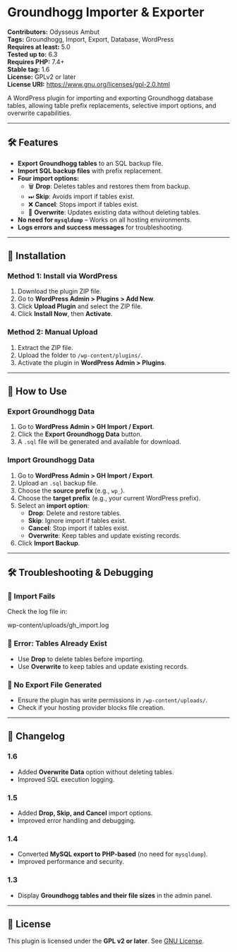 # Groundhogg Importer & Exporter

**Contributors:** Odysseus Ambut  
**Tags:** Groundhogg, Import, Export, Database, WordPress  
**Requires at least:** 5.0  
**Tested up to:** 6.3  
**Requires PHP:** 7.4+  
**Stable tag:** 1.6  
**License:** GPLv2 or later  
**License URI:** https://www.gnu.org/licenses/gpl-2.0.html  

A WordPress plugin for importing and exporting Groundhogg database tables, allowing table prefix replacements, selective import options, and overwrite capabilities.

---

## 🛠 Features

- **Export Groundhogg tables** to an SQL backup file.
- **Import SQL backup files** with prefix replacement.
- **Four import options:**  
  - 🗑 **Drop**: Deletes tables and restores them from backup.  
  - ⏭ **Skip**: Avoids import if tables exist.  
  - ❌ **Cancel**: Stops import if tables exist.  
  - 🔄 **Overwrite**: Updates existing data without deleting tables.  
- **No need for `mysqldump`** – Works on all hosting environments.
- **Logs errors and success messages** for troubleshooting.

---

## 🚀 Installation

### **Method 1: Install via WordPress**
1. Download the plugin ZIP file.
2. Go to **WordPress Admin > Plugins > Add New**.
3. Click **Upload Plugin** and select the ZIP file.
4. Click **Install Now**, then **Activate**.

### **Method 2: Manual Upload**
1. Extract the ZIP file.
2. Upload the folder to `/wp-content/plugins/`.
3. Activate the plugin in **WordPress Admin > Plugins**.

---

## 🎯 How to Use

### **Export Groundhogg Data**
1. Go to **WordPress Admin > GH Import / Export**.
2. Click the **Export Groundhogg Data** button.
3. A `.sql` file will be generated and available for download.

### **Import Groundhogg Data**
1. Go to **WordPress Admin > GH Import / Export**.
2. Upload an `.sql` backup file.
3. Choose the **source prefix** (e.g., `wp_`).
4. Choose the **target prefix** (e.g., your current WordPress prefix).
5. Select an **import option**:
   - **Drop**: Delete and restore tables.
   - **Skip**: Ignore import if tables exist.
   - **Cancel**: Stop import if tables exist.
   - **Overwrite**: Keep tables and update existing records.
6. Click **Import Backup**.

---

## 🛠 Troubleshooting & Debugging

### **🔴 Import Fails**
Check the log file in:

wp-content/uploads/gh_import.log


### **🔴 Error: Tables Already Exist**
- Use **Drop** to delete tables before importing.
- Use **Overwrite** to keep tables and update existing records.

### **🔴 No Export File Generated**
- Ensure the plugin has write permissions in `/wp-content/uploads/`.
- Check if your hosting provider blocks file creation.

---

## 📜 Changelog

### **1.6**
- Added **Overwrite Data** option without deleting tables.
- Improved SQL execution logging.

### **1.5**
- Added **Drop, Skip, and Cancel** import options.
- Improved error handling and debugging.

### **1.4**
- Converted **MySQL export to PHP-based** (no need for `mysqldump`).
- Improved performance and security.

### **1.3**
- Display **Groundhogg tables and their file sizes** in the admin panel.

---

## 🔗 License
This plugin is licensed under the **GPL v2 or later**. See [GNU License](https://www.gnu.org/licenses/gpl-2.0.html).
